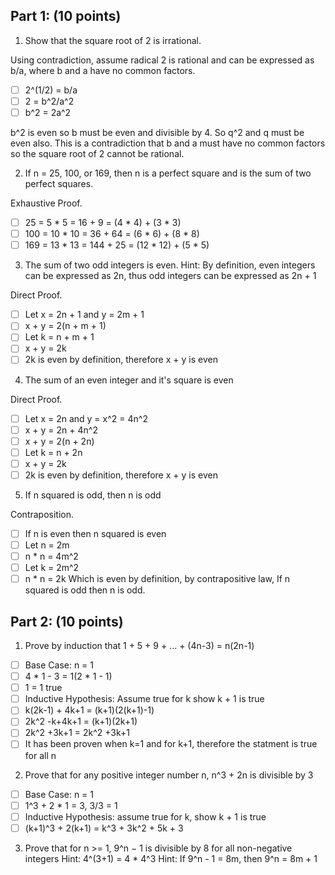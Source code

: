 ## Part 1: (10 points)

1. Show that the square root of 2 is irrational.

 Using contradiction, assume radical 2 is rational and can be expressed as b/a, where b and a have no common factors.
 - [ ] 2^(1/2) = b/a
 - [ ] 2 = b^2/a^2
 - [ ] b^2 = 2a^2
 
 b^2 is even so b must be even and divisible by 4. So q^2 and q must be even also. This is a contradiction that b and a must have no common factors so the square root of 2 cannot be rational.
 
 2. If n = 25, 100, or 169, then n is a perfect square and is the sum of two perfect squares.
 
 Exhaustive Proof.
 - [ ] 25 = 5 * 5 = 16 + 9 = (4 * 4) + (3 * 3)
 - [ ] 100 = 10 * 10 = 36 + 64 = (6 * 6) + (8 * 8)
 - [ ] 169 = 13 * 13 = 144 + 25 = (12 * 12) + (5 * 5)
 
 3. The sum of two odd integers is even.  Hint: By definition, even integers can be expressed as 2n, thus odd integers can be expressed as 2n + 1	
 
 Direct Proof.
  - [ ] Let x = 2n + 1 and y = 2m + 1
  - [ ] x + y = 2(n + m + 1)
  - [ ] Let k = n + m + 1
  - [ ] x + y = 2k
  - [ ] 2k is even by definition, therefore x + y is even
 
4. The sum of an even integer and it's square is even

Direct Proof.
- [ ] Let x = 2n and y = x^2 = 4n^2
- [ ] x + y = 2n + 4n^2
- [ ] x + y = 2(n + 2n)
- [ ] Let k = n + 2n
- [ ] x + y = 2k
- [ ] 2k is even by definition, therefore x + y is even

 5. If n squared is odd, then n is odd
 
 Contraposition.
 - [ ] If n is even then n squared is even
 - [ ] Let n = 2m
 - [ ] n * n = 4m^2
 - [ ] Let k = 2m^2
 - [ ] n * n = 2k Which is even by definition, by contrapositive law, If n squared is odd then n is odd.
 
 ## Part 2: (10 points)
 
1. Prove by induction that 1 + 5 + 9 + ... + (4n-3) = n(2n-1)

- [ ] Base Case: n = 1
- [ ] 4 * 1 - 3 = 1(2 * 1 - 1)
- [ ] 1 = 1 true
- [ ] Inductive Hypothesis: Assume true for k show k + 1 is true
- [ ] k(2k-1) + 4k+1 = (k+1)(2(k+1)-1)
- [ ] 2k^2 -k+4k+1 = (k+1)(2k+1)
- [ ] 2k^2 +3k+1 = 2k^2 +3k+1 
- [ ] It has been proven when k=1 and for k+1, therefore the statment is true for all n

2. Prove that for any positive integer number n, n^3 + 2n is divisible by 3			

- [ ] Base Case: n = 1
- [ ] 1^3 + 2 * 1 = 3, 3/3 = 1
- [ ] Inductive Hypothesis: assume true for k, show k + 1 is true
- [ ] (k+1)^3 + 2(k+1) = k^3 + 3k^2 + 5k + 3

3. Prove that for n >= 1, 9^n − 1 is divisible by 8 for all non-negative integers
		Hint: 4^(3+1) = 4 * 4^3
		Hint: If 9^n - 1 = 8m, then 9^n = 8m + 1   
  

